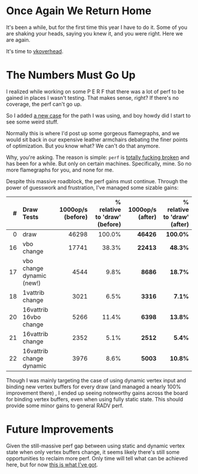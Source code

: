 # Once Again We Return Home

It's been a while, but for the first time this year I have to do it. Some of you are shaking your heads, saying you knew it, and you were right. Here we are again.

It's time to [vkoverhead](https://github.com/zmike/vkoverhead).

# The Numbers Must Go Up
I realized while working on some P E R F that there was a lot of perf to be gained in places I wasn't testing. That makes sense, right? If there's no coverage, the perf can't go up.

So I added [a new case](https://github.com/zmike/vkoverhead/commit/87dde5915528a93e6133d48a12be2dfd2dcaa9bc) for the path I was using, and boy howdy did I start to see some weird stuff.

Normally this is where I'd post up some gorgeous flamegraphs, and we would sit back in our expensive leather armchairs debating the finer points of optimization. But you know what? We can't do that anymore.

Why, you're asking. The reason is simple: `perf` is [totally fucking broken](https://bugzilla.kernel.org/show_bug.cgi?id=219732) and has been for a while. But only on certain machines. Specifically, mine. So no more flamegraphs for you, and none for me.

Despite this massive roadblock, the perf gains must continue. Through the power of guesswork and frustration, I've managed some sizable gains:

|   # | Draw Tests                                          | 1000op/s (before) | % relative to 'draw' (before) | 1000op/s (after) | % relative to 'draw' (after) |
| --: | :--------------------------------------------------- | -------: | -----: | -------: | -----: |
|   0 | draw                                                |    46298 | 100.0% |    **46426** | **100.0%** |
|  16 | vbo change                                     |    17741 |  38.3% |    **22413** |  **48.3%** |
|  17 | vbo change dynamic (new!)                             |     4544 |   9.8% |     **8686** |  **18.7%** |
|  18 | 1vattrib change                                |     3021 |   6.5% |     **3316** |   **7.1%** |
|  20 | 16vattrib 16vbo change                         |     5266 |  11.4% |     **6398** |  **13.8%** |
|  21 | 16vattrib change                               |     2352 |   5.1% |     **2512** |   **5.4%** |
|  22 | 16vattrib change dynamic                       |     3976 |   8.6% |     **5003** |  **10.8%** |

Though I was mainly targeting the case of using dynamic vertex input and binding new vertex buffers for every draw (and managed a nearly 100% improvement there) , I ended up seeing noteworthy gains across the board for binding vertex buffers, even when using fully static state. This should provide some minor gains to general RADV perf.

# Future Improvements
Given the still-massive perf gap between using static and dynamic vertex state when only vertex buffers change, it seems likely there's still some opportunities to reclaim more perf. Only time will tell what can be achieved here, but for now [this is what I've got](https://gitlab.freedesktop.org/mesa/mesa/-/merge_requests/33806).